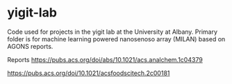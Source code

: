 # yigit-lab
Code used for projects in the yigit lab at the University at Albany.
Primary folder is for machine learning powered nanosenoso array (MILAN) based on AGONS reports.

Reports
https://pubs.acs.org/doi/abs/10.1021/acs.analchem.1c04379

https://pubs.acs.org/doi/10.1021/acsfoodscitech.2c00181
